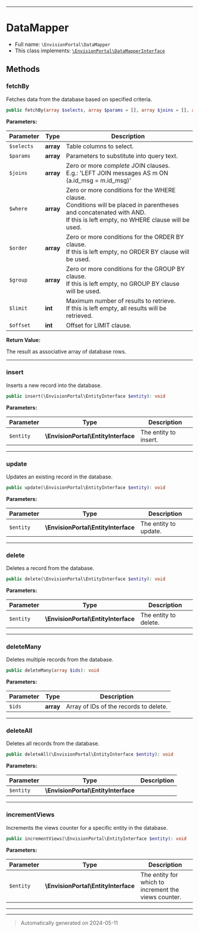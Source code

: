 ***

# DataMapper





* Full name: `\EnvisionPortal\DataMapper`
* This class implements:
[`\EnvisionPortal\DataMapperInterface`](./DataMapperInterface.md)




## Methods


### fetchBy

Fetches data from the database based on specified criteria.

```php
public fetchBy(array $selects, array $params = [], array $joins = [], array $where = [], array $order = [], array $group = [], int $limit = null, int $offset = null): array
```








**Parameters:**

| Parameter | Type | Description |
|-----------|------|-------------|
| `$selects` | **array** | Table columns to select. |
| `$params` | **array** | Parameters to substitute into query text. |
| `$joins` | **array** | Zero or more *complete* JOIN clauses.<br />E.g.: &#039;LEFT JOIN messages AS m ON (a.id_msg = m.id_msg)&#039; |
| `$where` | **array** | Zero or more conditions for the WHERE clause.<br />Conditions will be placed in parentheses and concatenated with AND.<br />If this is left empty, no WHERE clause will be used. |
| `$order` | **array** | Zero or more conditions for the ORDER BY clause.<br />If this is left empty, no ORDER BY clause will be used. |
| `$group` | **array** | Zero or more conditions for the GROUP BY clause.<br />If this is left empty, no GROUP BY clause will be used. |
| `$limit` | **int** | Maximum number of results to retrieve.<br />If this is left empty, all results will be retrieved. |
| `$offset` | **int** | Offset for LIMIT clause. |


**Return Value:**

The result as associative array of database rows.




***

### insert

Inserts a new record into the database.

```php
public insert(\EnvisionPortal\EntityInterface $entity): void
```








**Parameters:**

| Parameter | Type | Description |
|-----------|------|-------------|
| `$entity` | **\EnvisionPortal\EntityInterface** | The entity to insert. |





***

### update

Updates an existing record in the database.

```php
public update(\EnvisionPortal\EntityInterface $entity): void
```








**Parameters:**

| Parameter | Type | Description |
|-----------|------|-------------|
| `$entity` | **\EnvisionPortal\EntityInterface** | The entity to update. |





***

### delete

Deletes a record from the database.

```php
public delete(\EnvisionPortal\EntityInterface $entity): void
```








**Parameters:**

| Parameter | Type | Description |
|-----------|------|-------------|
| `$entity` | **\EnvisionPortal\EntityInterface** | The entity to delete. |





***

### deleteMany

Deletes multiple records from the database.

```php
public deleteMany(array $ids): void
```








**Parameters:**

| Parameter | Type | Description |
|-----------|------|-------------|
| `$ids` | **array** | Array of IDs of the records to delete. |





***

### deleteAll

Deletes all records from the database.

```php
public deleteAll(\EnvisionPortal\EntityInterface $entity): void
```








**Parameters:**

| Parameter | Type | Description |
|-----------|------|-------------|
| `$entity` | **\EnvisionPortal\EntityInterface** |  |





***

### incrementViews

Increments the views counter for a specific entity in the database.

```php
public incrementViews(\EnvisionPortal\EntityInterface $entity): void
```








**Parameters:**

| Parameter | Type | Description |
|-----------|------|-------------|
| `$entity` | **\EnvisionPortal\EntityInterface** | The entity for which to increment the views counter. |





***


***
> Automatically generated on 2024-05-11
